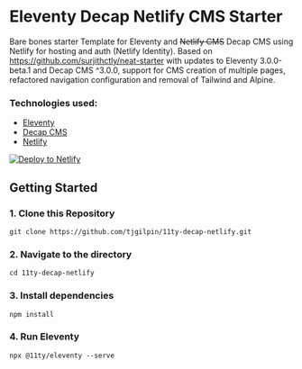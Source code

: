 # Eleventy Decap Netlify CMS Starter

Bare bones starter Template for Eleventy and ~~Netlify CMS~~ Decap CMS using Netlify for hosting and auth (Netlify Identity). Based on https://github.com/surjithctly/neat-starter with updates to Eleventy 3.0.0-beta.1 and Decap CMS ^3.0.0, support for CMS creation of multiple pages, refactored navigation configuration and removal of Tailwind and Alpine.

### Technologies used:

- [Eleventy](https://www.11ty.dev)
- [Decap CMS](https://decapcms.org)
- [Netlify](https://www.netlify.com)


<a href="https://app.netlify.com/start/deploy?repository=https://github.com/tjgilpin/11ty-decap-netlify&amp;stack=cms"><img src="https://www.netlify.com/img/deploy/button.svg" alt="Deploy to Netlify" /></a>

## Getting Started

### 1\. Clone this Repository

```
git clone https://github.com/tjgilpin/11ty-decap-netlify.git
```

### 2\. Navigate to the directory

```
cd 11ty-decap-netlify
```

### 3\. Install dependencies

```
npm install
```

### 4\. Run Eleventy

```
npx @11ty/eleventy --serve
```
